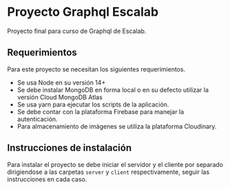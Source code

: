 # Proyecto Graphql Escalab

Proyecto final para curso de Graphql de Escalab.

## Requerimientos

Para este proyecto se necesitan los siguientes requerimientos.

* Se usa Node en su versión 14+
* Se debe instalar MongoDB en forma local o en su defecto utilizar la versión Cloud MongoDB Atlas
* Se usa yarn para ejecutar los scripts de la aplicación.
* Se debe contar con la plataforma Firebase para manejar la autenticación.
* Para almacenamiento de imágenes se utiliza la plataforma Cloudinary.

## Instrucciones de instalación

Para instalar el proyecto se debe iniciar el servidor y el cliente por separado dirigiendose a las carpetas  `server` y `client` respectivamente, seguir las instrucciones en cada caso.